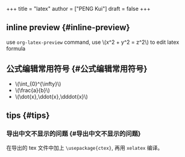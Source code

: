 +++
title = "latex"
author = ["PENG Kui"]
draft = false
+++

## inline preview {#inline-preview}

use `org-latex-preview` command,
use \\(x^2 + y^2 = z^2\\) to edit latex formula


## 公式编辑常用符号 {#公式编辑常用符号}

-   \\(\int\_{0}^{\infty}\\)
-   \\(\frac{a}{b}\\)
-   \\(\dot{x},\ddot{x},\dddot{x}\\)


## tips {#tips}


### 导出中文不显示的问题 {#导出中文不显示的问题}

在导出的 tex 文件中加上 `\usepackage{ctex}`,
再用 `xelatex` 编译。
